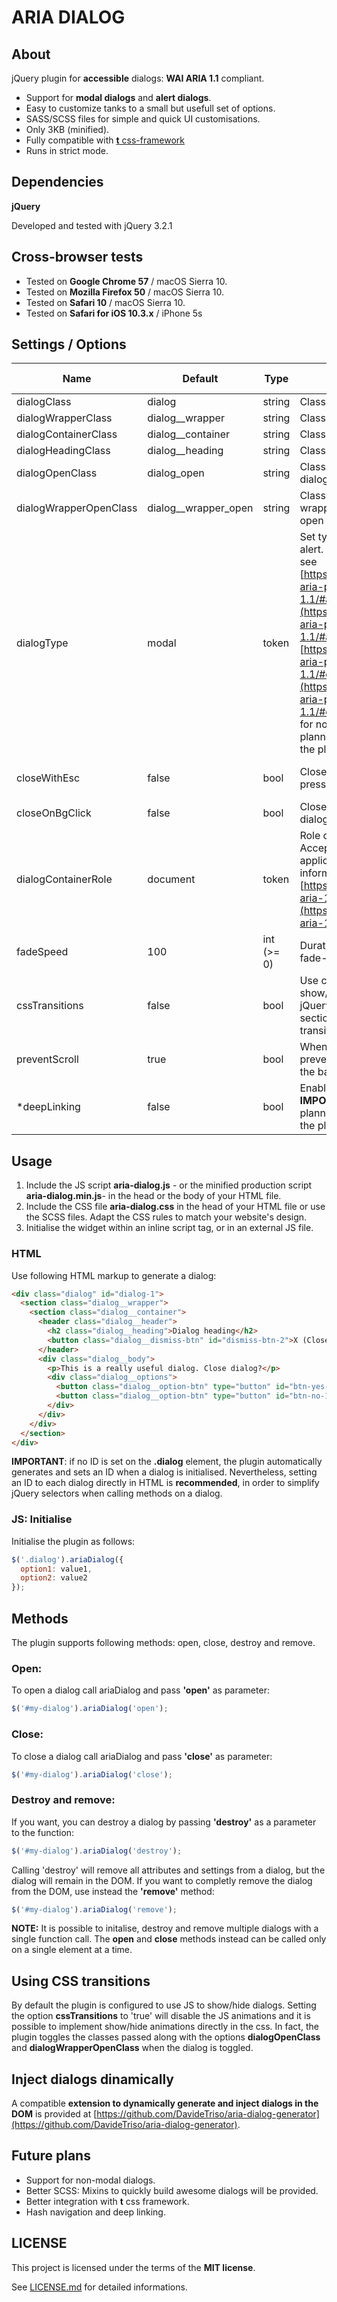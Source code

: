 # ARIA DIALOG

## About

jQuery plugin for **accessible** dialogs: **WAI ARIA 1.1** compliant.

* Support for **modal dialogs** and **alert dialogs**.
* Easy to customize tanks to a small but usefull set of options.
* SASS/SCSS files for simple and quick UI customisations.
* Only 3KB (minified).
* Fully compatible with [**t** css-framework](https://github.com/DavideTriso/t-css-framework)
* Runs in strict mode.

## Dependencies

**jQuery**

Developed and tested with jQuery 3.2.1

## Cross-browser tests

* Tested on **Google Chrome 57** / macOS Sierra 10.
* Tested on **Mozilla Firefox 50** / macOS Sierra 10.
* Tested on **Safari 10** / macOS Sierra 10.
* Tested on **Safari for iOS 10.3.x** / iPhone 5s


## Settings / Options

Name | Default | Type | Description | Required or optional
-----|---------|------|-------------|----------
dialogClass | dialog | string | Class of a dialog element. | optional
dialogWrapperClass | dialog__wrapper | string | Class of a dialog wrapper. | optional
dialogContainerClass | dialog__container | string | Class of a dialog container. | optional
dialogHeadingClass | dialog__heading | string | Class of a dialog heading. | optional
dialogOpenClass | dialog_open | string | Class added to an open dialog | optional
dialogWrapperOpenClass | dialog__wrapper_open | string | Class added to a dialog wrapper, when the dialog is open | optional
dialogType | modal |  token | Set type of dialog: modal or alert. For more informations see [https://www.w3.org/TR/wai-aria-practices-1.1/#alertdialog](https://www.w3.org/TR/wai-aria-practices-1.1/#alertdialog) and [https://www.w3.org/TR/wai-aria-practices-1.1/#dialog_modal](https://www.w3.org/TR/wai-aria-practices-1.1/#dialog_modal). (Support for non-modal dialog is planned for future verions of the plugin). | optional
closeWithEsc | false | bool | Close dialog when esc key is pressed. | optional (recommended value: true)
closeOnBgClick | false | bool | Close dialog if user clicks on dialog background | optional
dialogContainerRole | document | token | Role of dialog content. Accepted values: document, application. For more information see [https://www.w3.org/TR/wai-aria-1.1/](https://www.w3.org/TR/wai-aria-1.1/). | optional
fadeSpeed | 100 | int (>= 0) | Duration of fade-in and fade-out animations. | optional
cssTransitions | false | bool | Use css transitions to show/hide dialog instead of jQuery fade animation. Read section 'Using CSS transitions' for more infos | optional
preventScroll | true | bool | When a dialog is open, prevent body from scrolling in the background. | optional
*deepLinking | false | bool | Enable deep linking feature. **IMPORTANT:** This feature is planned for future versions of the plugin | optional

## Usage

1. Include the JS script **aria-dialog.js** - or the minified production script **aria-dialog.min.js**-  in the head or the body of your HTML file.
2. Include the CSS file  **aria-dialog.css** in the head of your HTML file or use the SCSS files. Adapt the CSS rules to match your website's design. 
3. Initialise the widget within an inline script tag, or in an external JS file.

### HTML

Use following HTML markup to generate a dialog:

```html
<div class="dialog" id="dialog-1">
  <section class="dialog__wrapper">
    <section class="dialog__container">
      <header class="dialog__header">
        <h2 class="dialog__heading">Dialog heading</h2>
        <button class="dialog__dismiss-btn" id="dismiss-btn-2">X (Close)</button>
      </header>
      <div class="dialog__body">
        <p>This is a really useful dialog. Close dialog?</p>
        <div class="dialog__options">
          <button class="dialog__option-btn" type="button" id="btn-yes-1">Yes</button>
          <button class="dialog__option-btn" type="button" id="btn-no-1">No</button>
        </div>
      </div>
    </div>
  </section>
</div>
```

**IMPORTANT**: if no ID is set on the **.dialog** element, the plugin automatically generates and sets an ID when a dialog is initialised. Nevertheless, setting an ID to each dialog directly in HTML is **recommended**, in order to simplify jQuery selectors when calling methods on a dialog.

### JS: Initialise

Initialise the plugin as follows:

```javascript
$('.dialog').ariaDialog({
  option1: value1,
  option2: value2
});
```

## Methods

The plugin supports following methods: open, close, destroy and remove.

### Open:

To open a dialog call ariaDialog and pass **'open'** as parameter:

```javascript
$('#my-dialog').ariaDialog('open');
```

### Close:

To close a dialog call ariaDialog and pass **'close'** as parameter:

```javascript
$('#my-dialog').ariaDialog('close');
```

### Destroy and remove:

If you want, you can destroy a dialog by passing **'destroy'** as a parameter to the function:

```javascript
$('#my-dialog').ariaDialog('destroy');
```

Calling 'destroy' will remove all attributes and settings from a dialog, but the dialog will remain in the DOM.
If you want to completly remove the dialog from the DOM, use instead  the **'remove'** method:

```javascript
$('#my-dialog').ariaDialog('remove');
```

**NOTE:** It is possible to initalise, destroy and remove multiple dialogs with a single function call. The **open** and **close** methods instead can be called only on a single element at a time.


## Using CSS transitions

By default the plugin is configured to use JS to show/hide dialogs. Setting the option **cssTransitions** to 'true' will disable the JS animations and it is possible to implement show/hide animations directly in the css. In fact, the plugin toggles the classes passed along with the options **dialogOpenClass** and **dialogWrapperOpenClass** when the dialog is toggled.

## Inject dialogs dinamically

A compatible **extension to dynamically generate and inject dialogs in the DOM** is provided at [https://github.com/DavideTriso/aria-dialog-generator](https://github.com/DavideTriso/aria-dialog-generator).


## Future plans

* Support for non-modal dialogs.
* Better SCSS: Mixins to quickly build awesome dialogs will be provided.
* Better integration with **t** css framework.
* Hash navigation and deep linking.

## LICENSE

This project is licensed under the terms of the **MIT license**.

See [LICENSE.md](LICENSE.md) for detailed informations.
